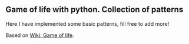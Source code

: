 ## Game of life with python. Collection of patterns

Here I have implemented some basic patterns, fill free to add more!

Based on [Wiki: Game of life](https://en.wikipedia.org/wiki/Conway%27s_Game_of_Life).